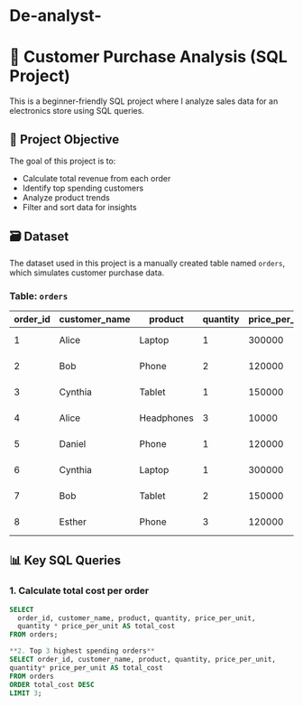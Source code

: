 # De-analyst-
# 🧾 Customer Purchase Analysis (SQL Project)

This is a beginner-friendly SQL project where I analyze sales data for an electronics store using SQL queries.

## 📌 Project Objective

The goal of this project is to:
- Calculate total revenue from each order
- Identify top spending customers
- Analyze product trends
- Filter and sort data for insights

## 🗃️ Dataset

The dataset used in this project is a manually created table named `orders`, which simulates customer purchase data.

### Table: `orders`

| order_id | customer_name | product     | quantity | price_per_unit | order_date  |
|----------|----------------|-------------|----------|----------------|-------------|
| 1        | Alice          | Laptop      | 1        | 300000         | 2023-01-05  |
| 2        | Bob            | Phone       | 2        | 120000         | 2023-02-10  |
| 3        | Cynthia        | Tablet      | 1        | 150000         | 2023-03-15  |
| 4        | Alice          | Headphones  | 3        | 10000          | 2023-03-18  |
| 5        | Daniel         | Phone       | 1        | 120000         | 2023-04-01  |
| 6        | Cynthia        | Laptop      | 1        | 300000         | 2023-04-10  |
| 7        | Bob            | Tablet      | 2        | 150000         | 2023-05-01  |
| 8        | Esther         | Phone       | 3        | 120000         | 2023-05-12  |

## 📊 Key SQL Queries

### 1. Calculate total cost per order
```sql
SELECT 
  order_id, customer_name, product, quantity, price_per_unit,
  quantity * price_per_unit AS total_cost
FROM orders;

**2. Top 3 highest spending orders**
SELECT order_id, customer_name, product, quantity, price_per_unit,
quantity* price_per_unit AS total_cost
FROM orders
ORDER total_cost DESC
LIMIT 3;
